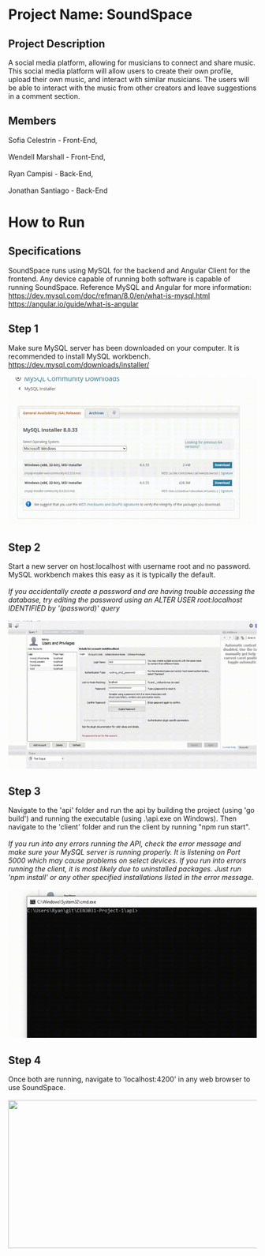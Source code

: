 # Project Name: SoundSpace
## Project Description 
A social media platform, allowing for musicians to connect and share music. This social media platform will allow users to create their own profile, upload their own music, and interact with similar musicians. The users will be able to interact with the music from other creators and leave suggestions in a comment section.
## Members 
Sofia Celestrin - Front-End, <br><br>
Wendell Marshall - Front-End,<br><br>
Ryan Campisi - Back-End,<br><br>
Jonathan Santiago - Back-End

# How to Run
## Specifications
SoundSpace runs using MySQL for the backend and Angular Client for the frontend. Any device capable of running both software is capable of running SoundSpace. Reference MySQL and Angular for more information: https://dev.mysql.com/doc/refman/8.0/en/what-is-mysql.html https://angular.io/guide/what-is-angular
## Step 1 
Make sure MySQL server has been downloaded on your computer. It is recommended to install MySQL workbench. https://dev.mysql.com/downloads/installer/
<br><br>
<img src="/gifs/downloadmysql.gif" width="600" height="300"/>
## Step 2
Start a new server on host:localhost with username root and no password. MySQL workbench makes this easy as it is typically the default.<br><br>
*If you accidentally create a password and are having trouble accessing the database, try editing the password using an ALTER USER root:localhost IDENTIFIED by '(password)' query*
<br><br>
<img src="/gifs/mysqlworkbench.gif" width="600" height="300"/>
## Step 3
Navigate to the 'api' folder and run the api by building the project (using 'go build') and running the executable (using .\api.exe on Windows). Then navigate to the 'client' folder and run the client by running "npm run start".<br><br> *If you run into any errors running the API, check the error message and make sure your MySQL server is running properly. It is listening on Port 5000 which may cause problems on select devices. If you run into errors running the client, it is most likely due to uninstalled packages. Just run 'npm install' or any other specified installations listed in the error message*.
<br><br>
<img src="/gifs/runproject (1).gif" width="600" height="300"/>
## Step 4
Once both are running, navigate to 'localhost:4200' in any web browser to use SoundSpace.
<br><br>
<img src="/gifs/localhost.gif" width="600" height="300"/>

